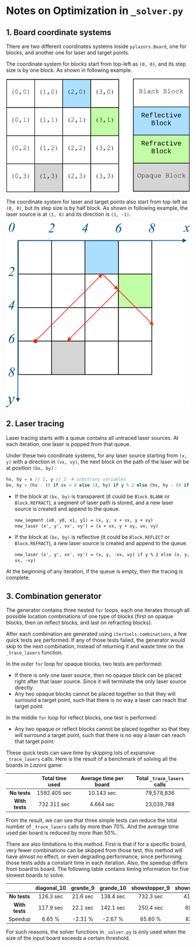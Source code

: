 # Notes on Optimization in `_solver.py`

## 1. Board coordinate systems

There are two different coordinates systems inside `pylazors.Board`, one for blocks, and another one for laser and target points. 

The  coordinate system for blocks start from top-left as `(0, 0)`, and its step size is by one block. As shown in following example.

![coord_1](img/coord_1.svg)

The coordinate system for laser and target points also start from top-left as `(0, 0)`, but its step size is by half block. As shown in following example, the laser source is at `(1, 6)` and its direction is `(1, -1)`.

![coord_2](img/coord_2.svg)

## 2. Laser tracing

Laser tracing starts with a queue contains all untraced laser sources. At each iteration, one laser is popped from that queue.

Under these two coordinate systems, for any laser source starting from `(x, y)` with a direction in `(vx, vy)`, the next block on the path of the laser will be at position `(bx, by)` :

```python
hx, hy = x // 2, y // 2  # arbitrary variables
bx, by = (hx - (0 if vx > 0 else 1), hy) if y % 2 else (hx, hy - (0 if vy > 0 else 1))
```

- If the block at `(bx, by)` is transparent (it could be `Block.BLANK` or  `Block.REFRACT`), a segment of laser path is stored, and a new laser source is created and append to the queue.

  ```
  new_segment (x0, y0, x1, y1) = (x, y, x + vx, y + vy)
  new_laser (x', y', vx', vy') = (x + vx, y + vy, vx, vy)
  ```


- If the block at  `(bx, by)` is reflective (it could be `Block.REFLECT` or  `Block.REFRACT`), a new laser source is created and append to the queue.

  ```
  new_laser (x', y', vx', vy') = (x, y, -vx, vy) if y % 2 else (x, y, vx, -vy)
  ```

At the beginning of any iteration, if the queue is empty, then the tracing is complete. 

## 3. Combination generator

The generator contains three nested `for` loops, each one iterates through all possible location combinations of one type of blocks (first on opaque blocks, then on reflect blocks, and last on refracting blocks).

After each combination are generated using `itertools.combinations`, a few quick tests are performed. If any of those tests failed, the generator would skip to the next combination, instead of returning it and waste time on the `_trace_lasers` function.

In the outer `for` loop for opaque blocks, two tests are performed:

- If there is only one laser source, then no opaque block can be placed right after that laser source. Since it will terminate the only laser source directly.
- Any two opaque blocks cannot be placed together so that they will surround a target point, such that there is no way a laser can reach that target point.

In the middle `for` loop for reflect blocks, one test is performed:

- Any two opaque or reflect blocks cannot be placed together so that they will surround a target point, such that there is no way a laser can reach that target point.

These quick tests can save time by skipping lots of expansive `_trace_lasers` calls. Here is the result of a benchmark of solving all the boards in *Lazors* game:

|                | Total time used | Average time per board | Total `_trace_lasers` calls |
| :------------: | :-------------: | :--------------------: | :-------------------------: |
|  **No tests**  |  1592.405 sec   |       10.143 sec       |         79,578,836          |
| **With tests** |   732.311 sec   |       4.664 sec        |         23,039,788          |

From the result, we can see that three simple tests can reduce the total number of  `_trace_lasers` calls by more than 70%. And the average time used per board is reduced by more than 50%. 

There are also limitations to this method. First is that if for a specific board, very fewer combinations can be skipped from those test, this method will have almost no effect, or even degrading performance, since performing those tests adds a constant time in each iteration. Also, the speedup differs from board to board. The following table contains timing information for five slowest boards to solve.

|                | diagonal_10 | grande_9 | grande_10 | showstopper_9 | showstopper_10 |
| :------------: | :---------: | :------: | :-------: | :-----------: | :------------: |
|  **No tests**  |  126.3 sec  | 21.6 sec | 138.4 sec |   732.3 sec   |   414.9 sec    |
| **With tests** |  117.9 sec  | 22.1 sec | 142.1 sec |   250.4 sec   |    69.3 sec    |
|    Speedup     |   6.65 %    | -2.31 %  |  -2.67 %  |    65.80 %    |    83.30 %     |

For such reasons, the solver functions in `_solver.py` is only used when the size of the input board exceeds a certain threshold.
